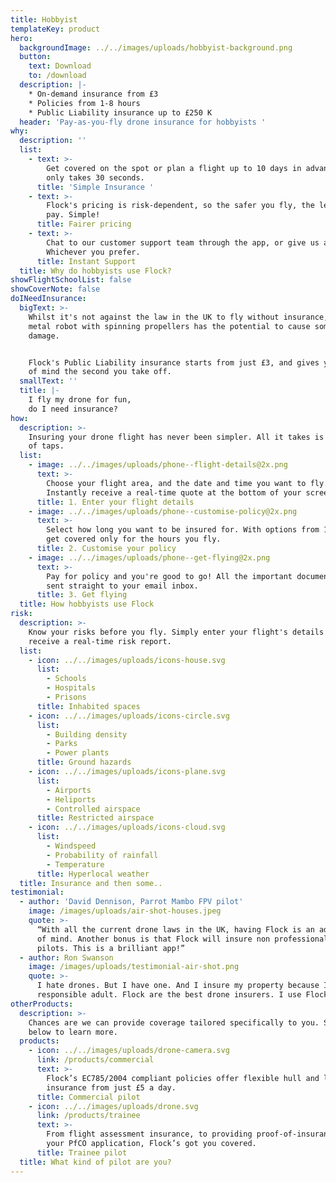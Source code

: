 ```yaml
---
title: Hobbyist
templateKey: product
hero:
  backgroundImage: ../../images/uploads/hobbyist-background.png
  button:
    text: Download
    to: /download
  description: |-
    * On-demand insurance from £3
    * Policies from 1-8 hours 
    * Public Liability insurance up to £250 K
  header: 'Pay-as-you-fly drone insurance for hobbyists '
why:
  description: ''
  list:
    - text: >-
        Get covered on the spot or plan a flight up to 10 days in advance. It
        only takes 30 seconds.
      title: 'Simple Insurance '
    - text: >-
        Flock's pricing is risk-dependent, so the safer you fly, the less you
        pay. Simple!
      title: Fairer pricing
    - text: >-
        Chat to our customer support team through the app, or give us a call.
        Whichever you prefer.
      title: Instant Support
  title: Why do hobbyists use Flock?
showFlightSchoolList: false
showCoverNote: false
doINeedInsurance:
  bigText: >-
    Whilst it's not against the law in the UK to fly without insurance, a flying
    metal robot with spinning propellers has the potential to cause some serious
    damage. 


    Flock's Public Liability insurance starts from just £3, and gives you peace
    of mind the second you take off.
  smallText: ''
  title: |-
    I fly my drone for fun,
    do I need insurance?
how:
  description: >-
    Insuring your drone flight has never been simpler. All it takes is a matter
    of taps.
  list:
    - image: ../../images/uploads/phone--flight-details@2x.png
      text: >-
        Choose your flight area, and the date and time you want to fly.
        Instantly receive a real-time quote at the bottom of your screen.
      title: 1. Enter your flight details
    - image: ../../images/uploads/phone--customise-policy@2x.png
      text: >-
        Select how long you want to be insured for. With options from 1-8 hours,
        get covered only for the hours you fly.
      title: 2. Customise your policy
    - image: ../../images/uploads/phone--get-flying@2x.png
      text: >-
        Pay for policy and you're good to go! All the important documentation is
        sent straight to your email inbox.
      title: 3. Get flying
  title: How hobbyists use Flock
risk:
  description: >-
    Know your risks before you fly. Simply enter your flight's details and
    receive a real-time risk report.
  list:
    - icon: ../../images/uploads/icons-house.svg
      list:
        - Schools
        - Hospitals
        - Prisons
      title: Inhabited spaces
    - icon: ../../images/uploads/icons-circle.svg
      list:
        - Building density
        - Parks
        - Power plants
      title: Ground hazards
    - icon: ../../images/uploads/icons-plane.svg
      list:
        - Airports
        - Heliports
        - Controlled airspace
      title: Restricted airspace
    - icon: ../../images/uploads/icons-cloud.svg
      list:
        - Windspeed
        - Probability of rainfall
        - Temperature
      title: Hyperlocal weather
  title: Insurance and then some..
testimonial:
  - author: 'David Dennison, Parrot Mambo FPV pilot'
    image: /images/uploads/air-shot-houses.jpeg
    quote: >-
      “With all the current drone laws in the UK, having Flock is an added peace
      of mind. Another bonus is that Flock will insure non professional drone
      pilots. This is a brilliant app!”
  - author: Ron Swanson
    image: /images/uploads/testimonial-air-shot.png
    quote: >-
      I hate drones. But I have one. And I insure my property because I'm a
      responsible adult. Flock are the best drone insurers. I use Flock.
otherProducts:
  description: >-
    Chances are we can provide coverage tailored specifically to you. Select
    below to learn more.
  products:
    - icon: ../../images/uploads/drone-camera.svg
      link: /products/commercial
      text: >-
        Flock’s EC785/2004 compliant policies offer flexible hull and liability
        insurance from just £5 a day.
      title: Commercial pilot
    - icon: ../../images/uploads/drone.svg
      link: /products/trainee
      text: >-
        From flight assessment insurance, to providing proof-of-insurance in
        your PfCO application, Flock’s got you covered.
      title: Trainee pilot
  title: What kind of pilot are you?
---
```


